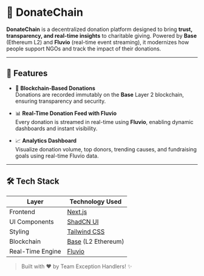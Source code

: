 # 🧩 DonateChain

**DonateChain** is a decentralized donation platform designed to bring **trust, transparency, and real-time insights** to charitable giving. Powered by **Base** (Ethereum L2) and **Fluvio** (real-time event streaming), it modernizes how people support NGOs and track the impact of their donations.

---

## 🚀 Features

- 🔗 **Blockchain-Based Donations**  
  Donations are recorded immutably on the **Base** Layer 2 blockchain, ensuring transparency and security.

- 📊 **Real-Time Donation Feed with Fluvio**  
  Every donation is streamed in real-time using **Fluvio**, enabling dynamic dashboards and instant visibility.

- 📈 **Analytics Dashboard**  
  Visualize donation volume, top donors, trending causes, and fundraising goals using real-time Fluvio data.

---

## 🛠 Tech Stack

| Layer            | Technology Used                          |
|------------------|-------------------------------------------|
| Frontend         | [Next.js](https://nextjs.org/)            |
| UI Components    | [ShadCN UI](https://ui.shadcn.com/)       |
| Styling          | [Tailwind CSS](https://tailwindcss.com/)  |
| Blockchain       | [Base](https://base.org/) (L2 Ethereum)   |
| Real-Time Engine | [Fluvio](https://fluvio.io/)              |


> Built with ❤️ by Team Exception Handlers! ✨
